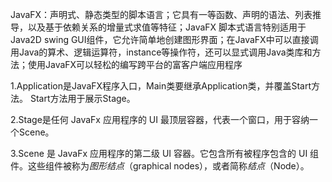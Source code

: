 JavaFX：声明式、静态类型的脚本语言；它具有一等函数、声明的语法、列表推导，以及基于依赖关系的增量式求值等特征；JavaFX 脚本式语言特别适用于Java2D swing GUI组件，它允许简单地创建图形界面；在JavaFX中可以直接调用Java的算术、逻辑运算符，instance等操作符，还可以显式调用Java类库和方法；使用JavaFX可以轻松的编写跨平台的富客户端应用程序



1.Application是JavaFX程序入口，Main类要继承Application类，并覆盖Start方法。 Start方法用于展示Stage。

2.Stage是任何 JavaFx 应用程序的 UI 最顶层容器，代表一个窗口，用于容纳一个Scene。

3.Scene 是 JavaFx 应用程序的第二级 UI 容器。它包含所有被程序包含的 UI 组件。这些组件被称为*图形结点*（graphical nodes），或者简称*结点*（Node）。